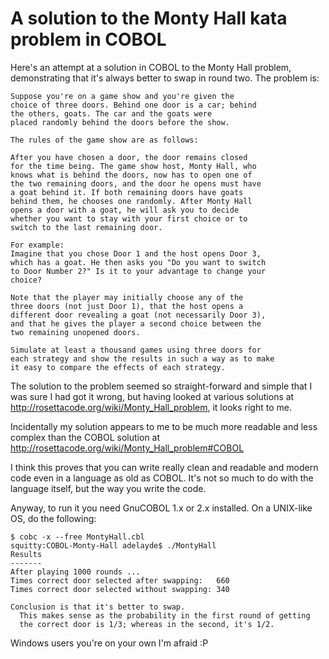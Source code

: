 # A solution to the Monty Hall kata problem in COBOL

Here's an attempt at a solution in COBOL to the Monty Hall problem, demonstrating that it's always better to swap in round two.  The problem is:

```
Suppose you're on a game show and you're given the
choice of three doors. Behind one door is a car; behind
the others, goats. The car and the goats were
placed randomly behind the doors before the show.

The rules of the game show are as follows:

After you have chosen a door, the door remains closed
for the time being. The game show host, Monty Hall, who
knows what is behind the doors, now has to open one of
the two remaining doors, and the door he opens must have
a goat behind it. If both remaining doors have goats
behind them, he chooses one randomly. After Monty Hall
opens a door with a goat, he will ask you to decide
whether you want to stay with your first choice or to
switch to the last remaining door.

For example:
Imagine that you chose Door 1 and the host opens Door 3,
which has a goat. He then asks you "Do you want to switch
to Door Number 2?" Is it to your advantage to change your
choice?

Note that the player may initially choose any of the
three doors (not just Door 1), that the host opens a
different door revealing a goat (not necessarily Door 3),
and that he gives the player a second choice between the
two remaining unopened doors.

Simulate at least a thousand games using three doors for
each strategy and show the results in such a way as to make
it easy to compare the effects of each strategy.
```

The solution to the problem seemed so straight-forward and simple that I was sure I had
got it wrong, but having looked at various solutions at http://rosettacode.org/wiki/Monty_Hall_problem, it looks right to
me.  

Incidentally my solution appears to me to be much more readable and less complex than the
COBOL solution at http://rosettacode.org/wiki/Monty_Hall_problem#COBOL

I think this proves that you can write really clean and readable and modern code even in a
language as old as COBOL.  It's not so much to do with the language itself, but the way you
write the code.

Anyway, to run it you need GnuCOBOL 1.x or 2.x installed.  On a UNIX-like OS, do the following:
```
$ cobc -x --free MontyHall.cbl
squitty:COBOL-Monty-Hall adelayde$ ./MontyHall
Results
-------
After playing 1000 rounds ...
Times correct door selected after swapping:   660
Times correct door selected without swapping: 340

Conclusion is that it's better to swap.
  This makes sense as the probability in the first round of getting
  the correct door is 1/3; whereas in the second, it's 1/2.
```
Windows users you're on your own I'm afraid :P
